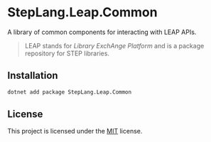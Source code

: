 # StepLang.Leap.Common

A library of common components for interacting with LEAP APIs.

> LEAP stands for _Library ExchAnge Platform_ and is a package repository for
> STEP libraries.

## Installation

```bash
dotnet add package StepLang.Leap.Common
```

## License

This project is licensed under the [MIT](https://github.com/ricardoboss/LEAP/blob/main/LICENSE) license.
